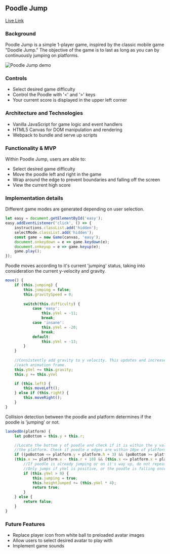 ## Poodle Jump

[Live Link](https://jayfang88.github.io/poodle-jump/)

### Background
Poodle Jump is a simple 1-player game, inspired by the classic mobile game "Doodle Jump." The objective of the game is to last as long as you can by continuously jumping on platforms.

![Poodle Jump demo](assets/pj-demo.gif)

### Controls
- Select desired game difficulty
- Control the Poodle with '<' and '>' keys
- Your current score is displayed in the upper left corner

### Architecture and Technologies
- Vanilla JavaScript for game logic and event handlers
- HTML5 Canvas for DOM manipulation and rendering
- Webpack to bundle and serve up scripts

### Functionality & MVP
Within Poodle Jump, users are able to:
- Select desired game difficulty
- Move the poodle left and right in the game
- Wrap around the edge to prevent boundaries and falling off the screen
- View the current high score


### Implementation details
Different game modes are generated depending on user selection.
```javascript
let easy = document.getElementById('easy');
easy.addEventListener('click', () => {
    instructions.classList.add('hidden');
    selectMode.classList.add('hidden');
    const game = new Game(canvas, 'easy');
    document.onkeydown = e => game.keydown(e);
    document.onkeyup = e => game.keyup(e);
    game.play();
});
```

Poodle moves according to it's current 'jumping' status, taking into consideration the current y-velocity and gravity.
```javascript
move() {
    if (this.jumping) {
        this.jumping = false;
        this.gravitySpeed = 0;
            
        switch(this.difficulty) {
            case 'easy':
                this.yVel = -11;
                break;
            case 'insane':
                this.yVel = -20;
                break;
            default:
                this.yVel = -13;
        }
    }
    
    //Consistently add gravity to y velocity. This updates and increases yVel
    //each animation frame.
    this.yVel += this.gravity;
    this.y += this.yVel

    if (this.left) {
        this.moveLeft();
    } else if (this.right) {
        this.moveRight();
    }
}
```

Collision detection between the poodle and platform determines if the poodle is 'jumping' or not.
```javascript
landedOn(platform) {
    let poBottom = this.y + this.r;

    //Locate the bottom y of poodle and check if it is within the y values of 
    //the platform. Check if poodle x edges are within 10px of platform x values.
    if ((poBottom <= platform.y + platform.h + 3) && (poBottom >= platform.y - 3) && 
    (this.x >= platform.x - this.r + 10) && (this.x <= platform.x + platform.w - 10)) {
        //If poodle is already jumping or on it's way up, do not repeatedly jump.
        //Only jumps if yVel is positive, or the poodle is falling once again.
        if (this.yVel > 0) {
            this.jumping = true;
            this.heightJumped += (this.yVel * 4);
            return true;
        }
    } else {
        return false;
    }
}
```


### Future Features
- Replace player icon from white ball to preloaded avatar images
- Allow users to select desired avatar to play with
- Implement game sounds
